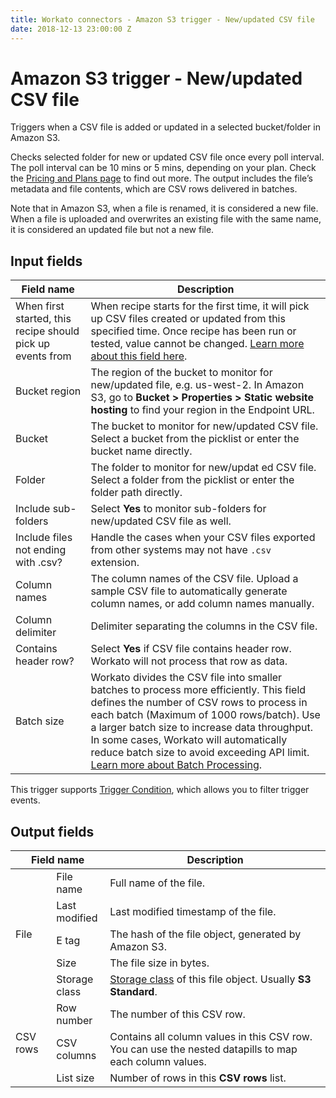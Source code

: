 ```yaml
---
title: Workato connectors - Amazon S3 trigger - New/updated CSV file
date: 2018-12-13 23:00:00 Z
---
```


# Amazon S3 trigger - New/updated CSV file
Triggers when a CSV file is added or updated in a selected bucket/folder in Amazon S3.

Checks selected folder for new or updated CSV file once every poll interval. The poll interval can be 10 mins or 5 mins, depending on your plan. Check the [Pricing and Plans page](https://www.workato.com/pricing?audience=general) to find out more. The output includes the file’s metadata and file contents, which are CSV rows delivered in batches.

Note that in Amazon S3, when a file is renamed, it is considered a new file. When a file is uploaded and overwrites an existing file with the same name, it is considered an updated file but not a new file.

## Input fields
| Field name | Description |
|---|---|
| When first started, this recipe should pick up events from | When recipe starts for the first time, it will pick up CSV files created or updated from this specified time. Once recipe has been run or tested, value cannot be changed. [Learn more about this field here](/recipes/triggers.md#since-from).  |
| Bucket region | The region of the bucket to monitor for new/updated file, e.g. us-west-2. In Amazon S3, go to **Bucket > Properties > Static website hosting** to find your region in the Endpoint URL. |
| Bucket | The bucket to monitor for new/updated CSV file. Select a bucket from the picklist or enter the bucket name directly. |
| Folder | The folder to monitor for new/updat  ed CSV file. Select a folder from the picklist or enter the folder path directly. |
| Include sub-folders | Select **Yes** to monitor sub-folders for new/updated CSV file as well. |
| Include files not ending with .csv? | Handle the cases when your CSV files exported from other systems may not have `.csv` extension.|
| Column names | The column names of the CSV file. Upload a sample CSV file to automatically generate column names, or add column names manually. |
| Column delimiter | Delimiter separating the columns in the CSV file. |
| Contains header row? | Select **Yes** if CSV file contains header row. Workato will not process that row as data.  |
| Batch size | Workato divides the CSV file into smaller batches to process more efficiently. This field defines the number of CSV rows to process in each batch (Maximum of 1000 rows/batch). Use a larger batch size to increase data throughput. In some cases, Workato will automatically reduce batch size to avoid exceeding API limit. [Learn more about Batch Processing](/features/batch-processing.md). |

This trigger supports [Trigger Condition](/recipes/triggers.md#trigger-conditions), which allows you to filter trigger events.

## Output fields
<table class="unchanged rich-diff-level-one">
  <thead>
    <tr>
      <th width='30%' colspan=2>Field name</th>
      <th>Description</th>
    </tr>
  </thead>
  <tbody>
    <tr>
      <td rowspan=5>File</td>
      <td>File name</td>
      <td>Full name of the file.</td>
    </tr>
    <tr>
      <td>Last modified</td>
      <td>Last modified timestamp of the file.</td>
    </tr>
    <tr>
      <td>E tag</td>
      <td>The hash of the file object, generated by Amazon S3.</td>
    </tr>
    <tr>
      <td>Size</td>
      <td>The file size in bytes.</td>
    </tr>
    <tr>
      <td>Storage class</td>
      <td><a href="https://aws.amazon.com/s3/storage-classes/">Storage class</a> of this file object. Usually <b>S3 Standard</b>.</td>
    </tr>
    <tr>
      <td rowspan=3>CSV rows</td>
      <td>Row number</td>
      <td>The number of this CSV row.</td>
    </tr>
    <tr>
      <td>CSV columns</td>
      <td>Contains all column values in this CSV row. You can use the nested datapills to map each column values.</td>
    </tr>
    <tr>
      <td>List size</td>
      <td>Number of rows in this <b>CSV rows</b> list.</td>
    </tr>
  </tbody>
</table>
